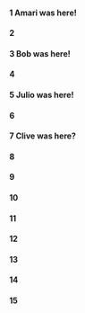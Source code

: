 #### 1 Amari was here!
#### 2
#### 3 Bob was here!
#### 4
#### 5 Julio was here!
#### 6
#### 7 Clive was here?
#### 8
#### 9
#### 10
#### 11
#### 12
#### 13
#### 14
#### 15
